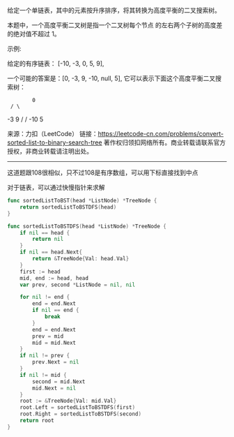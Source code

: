 给定一个单链表，其中的元素按升序排序，将其转换为高度平衡的二叉搜索树。

本题中，一个高度平衡二叉树是指一个二叉树每个节点 的左右两个子树的高度差的绝对值不超过 1。

示例:

给定的有序链表： [-10, -3, 0, 5, 9],

一个可能的答案是：[0, -3, 9, -10, null, 5], 它可以表示下面这个高度平衡二叉搜索树：
      
			0
     / \
   -3   9
   /   /
 -10  5

来源：力扣（LeetCode） 链接：<https://leetcode-cn.com/problems/convert-sorted-list-to-binary-search-tree> 著作权归领扣网络所有。商业转载请联系官方授权，非商业转载请注明出处。

--------------------------------------------------------------------------------

这道题跟108很相似，只不过108是有序数组，可以用下标直接找到中点

对于链表，可以通过快慢指针来求解

```go
func sortedListToBST(head *ListNode) *TreeNode {
    return sortedListToBSTDFS(head)
}

func sortedListToBSTDFS(head *ListNode) *TreeNode {
    if nil == head {
        return nil
    }
    if nil == head.Next{
        return &TreeNode{Val: head.Val}
    }
    first := head
    mid, end := head, head
    var prev, second *ListNode = nil, nil

    for nil != end {
        end = end.Next
        if nil == end {
            break
        }
        end = end.Next
        prev = mid
        mid = mid.Next
    }
    if nil != prev {
        prev.Next = nil
    }
    if nil != mid {
        second = mid.Next
        mid.Next = nil
    }
    root := &TreeNode{Val: mid.Val}
    root.Left = sortedListToBSTDFS(first)
    root.Right = sortedListToBSTDFS(second)
    return root
}
```
